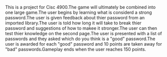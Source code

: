 This is a project for Cisc 4900.The game will ultimately be combined into one large game.The user begins by learning what is considerd a strong password.The user is given feedback about thier password from an imported library.The user is told how long it will take to
break  thier password and suggestions of how to makee it stronger.The user can then test thier knowledge on the second page.The user is presented with a list of passwords and they asked which do you think is a "good" password.The user is awarded for each "good" password and 10 points are taken away for "bad" passwords.Gameplay ends when the user reaches 150 points.
